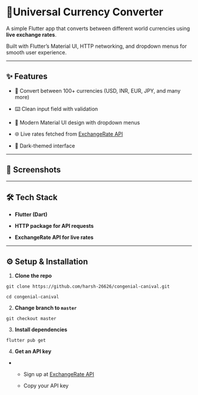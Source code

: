 # 💱Universal Currency Converter

A simple Flutter app that converts between different world currencies using **live exchange rates**.

Built with Flutter’s Material UI, HTTP networking, and dropdown menus for smooth user experience.

---

## ✨ Features

- 🔄 Convert between 100+ currencies (USD, INR, EUR, JPY, and many more)

- ⌨️ Clean input field with validation

- 📱 Modern Material UI design with dropdown menus

- 🌐 Live rates fetched from [ExchangeRate API](https://www.exchangerate-api.com/)

- 🎨 Dark-themed interface

---

## 📸 Screenshots



---

## 🛠️ Tech Stack

- **Flutter (Dart)**

- **HTTP package for API requests**

- **ExchangeRate API for live rates**



---

## ⚙️ Setup & Installation

1. **Clone the repo**
```
git clone https://github.com/harsh-26626/congenial-canival.git

cd congenial-canival
```

2. **Change branch to `master`**
```
git checkout master
```

3. **Install dependencies**

```
flutter pub get
```

4. **Get an API key**
- 
  - Sign up at [ExchangeRate API](https://www.exchangerate-api.com/)

  - Copy your API key